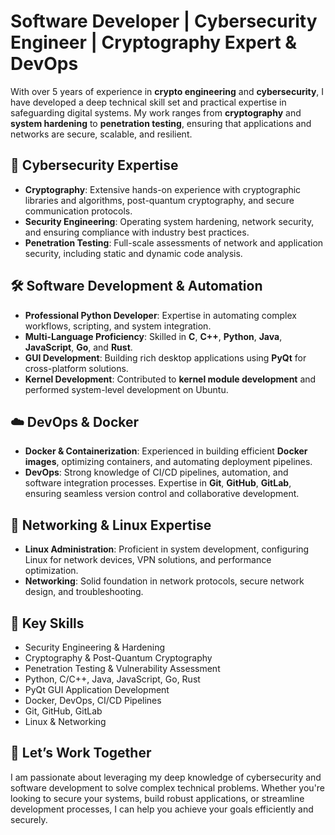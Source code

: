 # Software Developer | Cybersecurity Engineer | Cryptography Expert & DevOps 

With over 5 years of experience in **crypto engineering** and **cybersecurity**, I have developed a deep technical skill set and practical expertise in safeguarding digital systems. My work ranges from **cryptography** and **system hardening** to **penetration testing**, ensuring that applications and networks are secure, scalable, and resilient.

## 🔐 **Cybersecurity Expertise**
- **Cryptography**: Extensive hands-on experience with cryptographic libraries and algorithms, post-quantum cryptography, and secure communication protocols.
- **Security Engineering**: Operating system hardening, network security, and ensuring compliance with industry best practices.
- **Penetration Testing**: Full-scale assessments of network and application security, including static and dynamic code analysis.

## 🛠 **Software Development & Automation**
- **Professional Python Developer**: Expertise in automating complex workflows, scripting, and system integration.
- **Multi-Language Proficiency**: Skilled in **C**, **C++**, **Python**, **Java**, **JavaScript**, **Go**, and **Rust**.
- **GUI Development**: Building rich desktop applications using **PyQt** for cross-platform solutions.
- **Kernel Development**: Contributed to **kernel module development** and performed system-level development on Ubuntu.

## ☁️ **DevOps & Docker**
- **Docker & Containerization**: Experienced in building efficient **Docker images**, optimizing containers, and automating deployment pipelines.
- **DevOps**: Strong knowledge of CI/CD pipelines, automation, and software integration processes. Expertise in **Git**, **GitHub**, **GitLab**, ensuring seamless version control and collaborative development.

## 🔧 **Networking & Linux Expertise**
- **Linux Administration**: Proficient in system development, configuring Linux for network devices, VPN solutions, and performance optimization.
- **Networking**: Solid foundation in network protocols, secure network design, and troubleshooting.

## 🚀 **Key Skills**
- Security Engineering & Hardening
- Cryptography & Post-Quantum Cryptography
- Penetration Testing & Vulnerability Assessment
- Python, C/C++, Java, JavaScript, Go, Rust
- PyQt GUI Application Development
- Docker, DevOps, CI/CD Pipelines
- Git, GitHub, GitLab
- Linux & Networking

## 💬 **Let’s Work Together**
I am passionate about leveraging my deep knowledge of cybersecurity and software development to solve complex technical problems. Whether you're looking to secure your systems, build robust applications, or streamline development processes, I can help you achieve your goals efficiently and securely.
